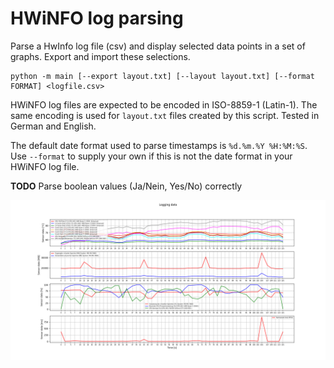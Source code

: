 # HWiNFO log parsing

Parse a HwInfo log file (csv) and display selected data points in a set of graphs. Export and import these selections.

```
python -m main [--export layout.txt] [--layout layout.txt] [--format FORMAT] <logfile.csv>
```

HWiNFO log files are expected to be encoded in ISO-8859-1 (Latin-1). The same encoding is used for `layout.txt` files created by this script. Tested in German and English.

The default date format used to parse timestamps is `%d.%m.%Y %H:%M:%S`. Use `--format` to supply your own if this is not the date format in your HWiNFO log file.

__TODO__ Parse boolean values (Ja/Nein, Yes/No) correctly

![example with multiple graphs and multiple series](/img/example.png)